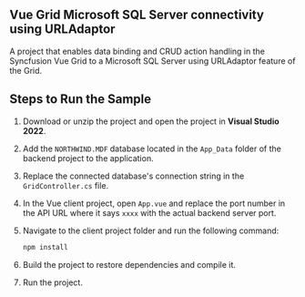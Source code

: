 ## Vue Grid Microsoft SQL Server connectivity using URLAdaptor

A project that enables data binding and CRUD action handling in the Syncfusion Vue Grid to a Microsoft SQL Server using URLAdaptor feature of the Grid.

## Steps to Run the Sample

1. Download or unzip the project and open the project in **Visual Studio 2022**.

2. Add the `NORTHWIND.MDF` database located in the `App_Data` folder of the backend project to the application.

3. Replace the connected database's connection string in the `GridController.cs` file.

4. In the Vue client project, open `App.vue` and replace the port number in the API URL where it says `xxxx` with the actual backend server port.

5. Navigate to the client project folder and run the following command:

   ```bash
   npm install
   ```
6. Build the project to restore dependencies and compile it.

7. Run the project.